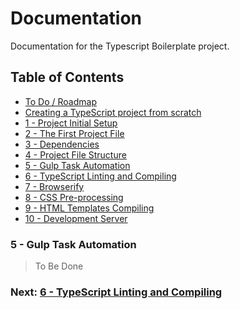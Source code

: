 # Documentation

Documentation for the Typescript Boilerplate project.


## Table of Contents

*  [To Do / Roadmap](index.md#roadmap)
*  [Creating a TypeScript project from scratch](index.md#creating-project)
*  [1 - Project Initial Setup](index.md#initial-setup)
*  [2 - The First Project File](index.md#first-file)
*  [3 - Dependencies](chapter2.html#dependencies)
*  [4 - Project File Structure](chapter3.html#file-structure)
*  [5 - Gulp Task Automation](#task-automation)
*  [6 - TypeScript Linting and Compiling](chapter5.html#typescript)
*  [7 - Browserify](chapter6.html#browserify)
*  [8 - CSS Pre-processing](chapter7.html#sass)
*  [9 - HTML Templates Compiling](chapter8.html#handlebars)
*  [10 - Development Server](chapter9.html#browser-sync)


### 5 - Gulp Task Automation <a name="task-automation">

> To Be Done


### Next: [6 - TypeScript Linting and Compiling](chapter5.html#typescript)
